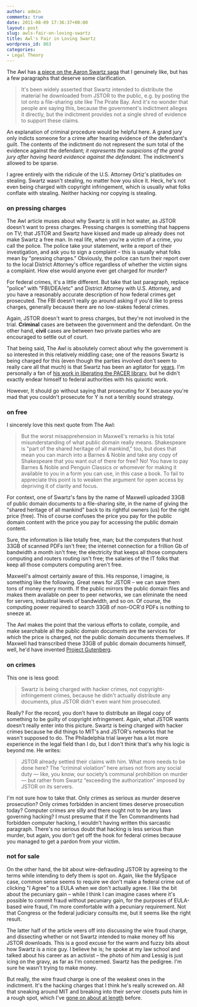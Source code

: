 ```yaml
---
author: admin
comments: true
date: 2011-08-09 17:36:37+00:00
layout: post
slug: awls-fair-on-loving-swartz
title: Awl's Fair in Loving Swartz
wordpress_id: 863
categories:
- Legal Theory
---
```


The Awl has [a piece on the Aaron Swartz saga](http://www.theawl.com/2011/08/was-aaron-swartz-stealing) that I genuinely like, but has a few paragraphs that deserve some clarification.

> It's been widely asserted that Swartz intended to distribute the material he downloaded from JSTOR to the public, e.g. by posting the lot onto a file-sharing site like The Pirate Bay. And it's no wonder that people are saying this, because the government's indictment alleges it directly, but the indictment provides not a single shred of evidence to support these claims.

An explanation of criminal procedure would be helpful here. A grand jury only indicts someone for a crime after hearing evidence of the defendant's guilt. The contents of the indictment do not represent the sum total of the evidence against the defendant; _it represents the suspicions of the grand jury after having heard evidence against the defendant_. The indictment's allowed to be sparse.<!-- more -->

I agree entirely with the ridicule of the U.S. Attorney Ortiz's platitudes on stealing. Swartz wasn't stealing, no matter how you slice it. Heck, he's not even being charged with copyright infringement, which is usually what folks conflate with stealing. Neither hacking nor copying is stealing.

### on pressing charges

The Awl article muses about why Swartz is still in hot water, as JSTOR doesn't want to press charges. Pressing charges is something that happens on TV; that JSTOR and Swartz have kissed and made up already does not make Swartz a free man. In real life, when you're a victim of a crime, you call the police. The police take your statement, write a report of their investigation, and ask you to sign a complaint – this is usually what folks mean by "pressing charges." Obviously, the police can turn their report over to the local District Attorney's office regardless of whether the victim signs a complaint. How else would anyone ever get charged for murder?

For federal crimes, it's a little different. But take that last paragraph, replace "police" with "FBI/DEA/etc" and District Attorney with U.S. Attorney, and you have a reasonably accurate description of how federal crimes get prosecuted. The FBI doesn't really go around asking if you'd like to press charges, generally because there are no low-stakes federal crimes.

Again, JSTOR doesn't want to press charges, but they're not involved in the trial. **Criminal** cases are between the government and the defendant. On the other hand, **civil** cases are between two private parties who are encouraged to settle out of court.

That being said, The Awl is absolutely correct about why the government is so interested in this relatively middling case; one of the reasons Swartz is being charged for this (even though the parties involved don't seem to really care all that much) is that Swartz has been an agitator for [years](http://en.wikipedia.org/wiki/Aaron_Swartz). I'm personally a fan of [his work in liberating the PACER library](http://www.wired.com/threatlevel/2009/10/swartz-fbi/), but he didn't exactly endear himself to federal authorities with his quixotic work.

However, It should go without saying that prosecuting for X because you're mad that you couldn't prosecute for Y is not a terribly sound strategy.

### on free

I sincerely love this next quote from The Awl:

> But the worst misapprehension in Maxwell's remarks is his total misunderstanding of what public domain really means. Shakespeare is "part of the shared heritage of all mankind," too, but does that mean you can march into a Barnes & Noble and take any copy of Shakespeare that you want out of there for free? No! You have to pay Barnes & Noble and Penguin Classics or whomever for making it available to you in a form you can use, in this case a book. To fail to appreciate this point is to weaken the argument for open access by depriving it of clarity and focus.

For context, one of Swartz's fans by the name of Maxwell uploaded 33GB of public domain documents to a file-sharing site, in the name of giving the "shared heritage of all mankind" back to its rightful owners (us) for the right price (free). This of course confuses the price you pay for the public domain content with the price you pay for accessing the public domain content. 

Sure, the information is like totally free, man; but the computers that host 33GB of scanned PDFs isn't free; the internet connection for a frillion Gb of bandwidth a month isn't free; the electricity that keeps all those computers computing and routers routing isn't free; the salaries of the IT folks that keep all those computers computing aren't free.

Maxwell's almost certainly aware of this. His response, I imagine, is something like the following. Great news for JSTOR – we can save them tons of money every month. If the public mirrors the public domain files and makes them available on peer to peer networks, we can eliminate the need for servers, industrial levels of bandwidth, and so on. Of course, the computing power required to search 33GB of non-OCR'd PDFs is nothing to sneeze at.

The Awl makes the point that the various efforts to collate, compile, and make searchable all the public domain documents are the services for which the price is charged, not the public domain documents themselves. If Maxwell had transcribed these 33GB of public domain documents himself, well, he'd have invented [Project Gutenberg](http://gutenberg.org).

### on crimes

This one is less good:

> Swartz is being charged with hacker crimes, not copyright-infringement crimes, because he didn't actually distribute any documents, plus JSTOR didn't even want him prosecuted.

Really? For the record, you don't have to distribute an illegal copy of something to be guilty of copyright infringement. Again, what JSTOR wants doesn't really enter into this picture. Swartz is being charged with hacker crimes because he did things to MIT's and JSTOR's networks that he wasn't supposed to do. The Philadelphia trial lawyer has a lot more experience in the legal field than I do, but I don't think that's why his logic is beyond me. He writes:

> JSTOR already settled their claims with him. What more needs to be done here? The “criminal violation” here arises not from any social duty — like, you know, our society’s communal prohibition on murder — but rather from Swartz “exceeding the authorization” imposed by JSTOR on its servers.

I'm not sure how to take that. Only crimes as serious as murder deserve prosecution? Only crimes forbidden in ancient times deserve prosecution today? Computer crimes are silly and there ought not to be any laws governing hacking? I must presume that if the Ten Commandments had forbidden computer hacking, I wouldn't having written this sarcastic paragraph. There's no serious doubt that hacking is less serious than murder, but again, you don't get off the hook for federal crimes because you managed to get a pardon from your victim.

### not for sale

On the other hand, the bit about wire-defrauding JSTOR by agreeing to the terms while intending to defy them is spot on. Again, like the MySpace case, common sense seems to require we don't make a federal crime out of clicking "I Agree" to a EULA when we don't actually agree. I like the bit about the pecuniary gain – while I think I can imagine cases where it's possible to commit fraud without pecuniary gain, for the purposes of EULA-based wire fraud, I'm more comfortable with a pecuniary requirement. Not that Congress or the federal judiciary consults me, but it seems like the right result.

The latter half of the article veers off into discussing the wire fraud charge, and dissecting whether or not Swartz intended to make money off his JSTOR downloads. This is a good excuse for the warm and fuzzy bits about how Swartz is a nice guy. I believe he is; he spoke at my law school and talked about his career as an activist – the photo of him and Lessig is just icing on the gravy, as far as I'm concerned. Swartz has the pedigree. I'm sure he wasn't trying to make money.

But really, the wire fraud charge is one of the weakest ones in the indictment. It's the hacking charges that I think he's really screwed on. All that sneaking around MIT and breaking into their server closets puts him in a rough spot, which I've [gone on about at length](http://blog.ipsaloquitur.org/post/the-indictment-of-aaron-swartz/) before.
